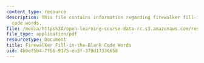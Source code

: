 ```yaml
---
content_type: resource
description: This file contains information regarding firewalker fill-in-the-blank
  code words.
file: /media/https%3A/open-learning-course-data-rc.s3.amazonaws.com/res-2-005-girls-who-build-make-your-own-wearables-workshop-spring-2015/4bbef5b47f569175eb3f379d17336658_MITRES_2_005S15_Fire0731.pdf
file_type: application/pdf
resourcetype: Document
title: Firewalker Fill-in-the-Blank Code Words
uid: 4bbef5b4-7f56-9175-eb3f-379d17336658
---
```

